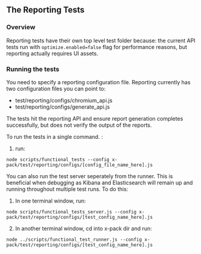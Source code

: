 ## The Reporting Tests

### Overview

Reporting tests have their own top level test folder because: the current API tests run with `optimize.enabled=false` flag for performance reasons, but reporting actually requires UI assets.

  ### Running the tests

  You need to specify a reporting configuration file. Reporting currently has two configuration files you can point to:
  - test/reporting/configs/chromium_api.js
  - test/reporting/configs/generate_api.js

  The tests hit the reporting API and ensure report generation completes successfully, but does not verify the output of the reports.

  To run the tests in a single command. :
1. run:
  ```
node scripts/functional_tests --config x-pack/test/reporting/configs/[config_file_name_here].js
  ```

 You can also run the test server seperately from the runner. This is beneficial when debugging as Kibana and Elasticsearch will remain up and running throughout multiple test runs. To do this:

1. In one terminal window, run:
  ```
node scripts/functional_tests_server.js --config x-pack/test/reporting/configs/[test_config_name_here].js
  ```
2. In another terminal window, cd into x-pack dir and run:
  ```
node ../scripts/functional_test_runner.js --config x-pack/test/reporting/configs/[test_config_name_here].js
  ```